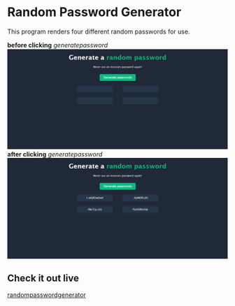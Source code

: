 # Random Password Generator
This program renders four different random passwords for use.

**before clicking** *generatepassword*
![image1](./ranpass1.png)
**after clicking** *generatepassword*
![image2](./ranpass2.png)

## Check it out live
[randompasswordgenerator](https://www.example.com)

